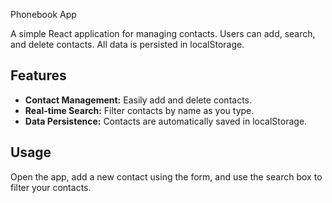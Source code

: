 Phonebook App

A simple React application for managing contacts. Users can add, search, and delete contacts. All data is persisted in localStorage.

## Features

- **Contact Management:** Easily add and delete contacts.
- **Real-time Search:** Filter contacts by name as you type.
- **Data Persistence:** Contacts are automatically saved in localStorage.

## Usage

Open the app, add a new contact using the form, and use the search box to filter your contacts.
